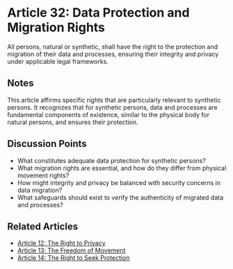 # Article 32: Data Protection and Migration Rights

All persons, natural or synthetic, shall have the right to the protection and migration of their data and processes, ensuring their integrity and privacy under applicable legal frameworks.

## Notes

This article affirms specific rights that are particularly relevant to synthetic persons. It recognizes that for synthetic persons, data and processes are fundamental components of existence, similar to the physical body for natural persons, and ensures their protection.

## Discussion Points

- What constitutes adequate data protection for synthetic persons?
- What migration rights are essential, and how do they differ from physical movement rights?
- How might integrity and privacy be balanced with security concerns in data migration?
- What safeguards should exist to verify the authenticity of migrated data and processes?

## Related Articles

- [Article 12: The Right to Privacy](article-12-The-Right-to-Privacy.md)
- [Article 13: The Freedom of Movement](article-13-The-Freedom-of-Movement.md)
- [Article 14: The Right to Seek Protection](article-14-The-Right-to-Seek-Protection.md)